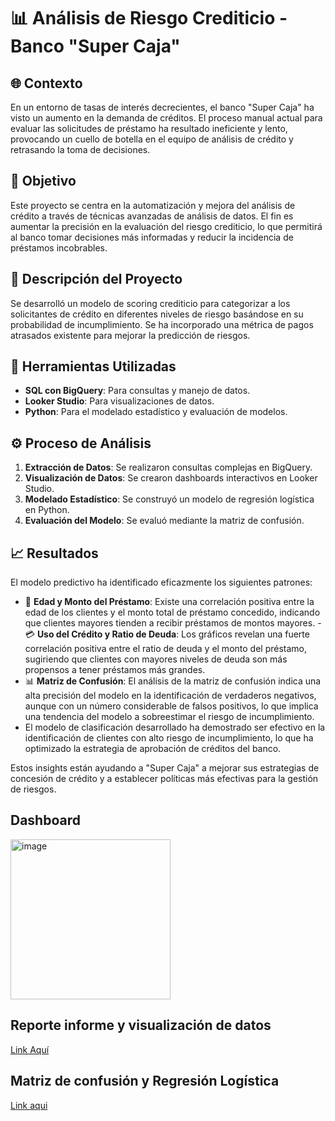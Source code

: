 # 📊 Análisis de Riesgo Crediticio - Banco "Super Caja"

## 🌐 Contexto

En un entorno de tasas de interés decrecientes, el banco "Super Caja" ha visto un aumento en la demanda de créditos. El proceso manual actual para evaluar las solicitudes de préstamo ha resultado ineficiente y lento, provocando un cuello de botella en el equipo de análisis de crédito y retrasando la toma de decisiones.

## 🎯 Objetivo

Este proyecto se centra en la automatización y mejora del análisis de crédito a través de técnicas avanzadas de análisis de datos. El fin es aumentar la precisión en la evaluación del riesgo crediticio, lo que permitirá al banco tomar decisiones más informadas y reducir la incidencia de préstamos incobrables.

## 📝 Descripción del Proyecto

Se desarrolló un modelo de scoring crediticio para categorizar a los solicitantes de crédito en diferentes niveles de riesgo basándose en su probabilidad de incumplimiento. Se ha incorporado una métrica de pagos atrasados existente para mejorar la predicción de riesgos.

## 🔧 Herramientas Utilizadas

- **SQL con BigQuery**: Para consultas y manejo de datos.
- **Looker Studio**: Para visualizaciones de datos.
- **Python**: Para el modelado estadístico y evaluación de modelos.

## ⚙️ Proceso de Análisis

1. **Extracción de Datos**: Se realizaron consultas complejas en BigQuery.
2. **Visualización de Datos**: Se crearon dashboards interactivos en Looker Studio.
3. **Modelado Estadístico**: Se construyó un modelo de regresión logística en Python.
4. **Evaluación del Modelo**: Se evaluó mediante la matriz de confusión.

## 📈 Resultados

El modelo predictivo ha identificado eficazmente los siguientes patrones:

- 🚀 **Edad y Monto del Préstamo**: Existe una correlación positiva entre la edad de los clientes y el monto total de préstamo concedido, indicando que clientes mayores tienden a recibir préstamos de montos mayores.
-💳 **Uso del Crédito y Ratio de Deuda**: Los gráficos revelan una fuerte correlación positiva entre el ratio de deuda y el monto del préstamo, sugiriendo que clientes con mayores niveles de deuda son más propensos a tener préstamos más grandes.
- 📊 **Matriz de Confusión**: El análisis de la matriz de confusión indica una alta precisión del modelo en la identificación de verdaderos negativos, aunque con un número considerable de falsos positivos, lo que implica una tendencia del modelo a sobreestimar el riesgo de incumplimiento.
- El modelo de clasificación desarrollado ha demostrado ser efectivo en la identificación de clientes con alto riesgo de incumplimiento, lo que ha optimizado la estrategia de aprobación de créditos del banco.


Estos insights están ayudando a "Super Caja" a mejorar sus estrategias de concesión de crédito y a establecer políticas más efectivas para la gestión de riesgos.

## Dashboard 

<img width="256" alt="image" src="https://github.com/Yesi0/an-lisis-riesgo-relativo-crediticio/assets/125078076/7ff1fca3-b2fb-4b0b-b1a4-d5eb96bcc6e2">

## Reporte informe y visualización de datos
[Link Aquí](https://lookerstudio.google.com/s/uuZkpFajCAs)

## Matriz de confusión y Regresión Logística
[Link aqui](https://colab.research.google.com/drive/1o4LRiQBxte7LHp_mUgafNl-JLKR9Z9ZS?usp=sharing)
